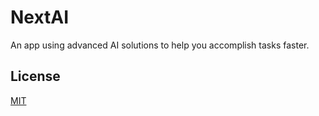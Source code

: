 # NextAI

An app using advanced AI solutions to help you accomplish tasks faster.

## License

[MIT](./LICENSE)
